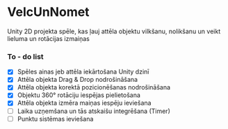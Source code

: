 # VelcUnNomet
Unity 2D projekta spēle, kas ļauj attēla objektu vilkšanu, nolikšanu un veikt lieluma un rotācijas izmaiņas

### To - do list

- [x] Spēles ainas jeb attēla iekārtošana Unity dzinī
- [x] Attēla objekta Drag & Drop nodrošināšana
- [x] Attēla objekta korektā pozicionēšanas nodrošināšana
- [x] Objektu 360° rotāciju iespējas pielietošana
- [x] Attēla objekta izmēra maiņas iespēju ieviešana
- [ ] Laika uzņemšana un tās atskaišu integrēšana (Timer)
- [ ] Punktu sistēmas ieviešana
